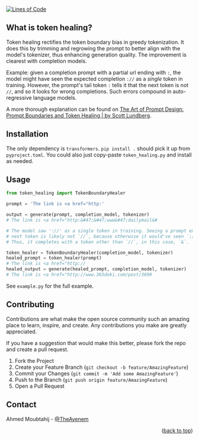 <!-- back to top link -->
<a name="readme-top"></a>

<!-- PROJECT SHIELDS -->
<!--
*** See the bottom of this document for the declaration of the reference variables
*** for contributors-url, forks-url, etc. This is an optional, concise syntax you may use.
*** https://www.markdownguide.org/basic-syntax/#reference-style-links
-->
<!-- [![Contributors][contributors-shield]][contributors-url] -->
<!-- [![Forks][forks-shield]][forks-url] -->
<!-- [![Stargazers][stars-shield]][stars-url] -->
<!-- [![Issues][issues-shield]][issues-url] -->
<!-- [![MIT License][license-shield]][license-url] -->
<!-- [![LinkedIn][linkedin-shield]][linkedin-url] -->
[![Lines of Code](https://tokei.rs/b1/github/Ayenem/TokenHealer?category=code)](https://github.com/Ayenem/TokenHealer)



<!-- ABOUT THE PROJECT -->
## What is token healing?

Token healing rectifies the token boundary bias in greedy tokenization. It does this by trimming and regrowing the prompt to better align with the model's tokenizer, thus enhancing generation quality. The improvement is clearest with completion models.

Example: given a completion prompt with a partial url ending with `:`, the model might have seen the expected completion `://` as a _single_ token in training. However, the prompt's tail token `:` tells it that the next token is not `//`, and so it looks for wrong completions. Such errors compound in auto-regressive language models.

A more thorough explanation can be found on [The Art of Prompt Design: Prompt Boundaries and Token Healing | by Scott Lundberg](https://towardsdatascience.com/the-art-of-prompt-design-prompt-boundaries-and-token-healing-3b2448b0be38).

<!-- REFERENCES -->
<!-- ## References -->


<!-- GETTING STARTED -->
<!-- ## Getting Started -->

## Installation

The only dependency is `transformers`. `pip install .` should pick it up from `pyproject.toml`. You could also just copy-paste `token_healing.py` and install as needed.

<!-- <p align="right">(<a href="#readme-top">back to top</a>)</p> -->

<!-- USAGE EXAMPLES -->
## Usage

```py
from token_healing import TokenBoundaryHealer

prompt = 'The link is <a href="http:'

output = generate(prompt, completion_model, tokenizer)
# The link is <a href="http:&#47;&#47;www&#47;dailymail&#

# The model saw '://' as a single token in training. Seeing a prompt ending with `:` tells it that the
# next token is likely not `//`, because otherwise it would've seen `://`.
# Thus, it completes with a token other than `//`, in this case, `&`.

token_healer = TokenBoundaryHealer(completion_model, tokenizer)
healed_prompt = token_healer(prompt)
# The link is <a href="http://
healed_output = generate(healed_prompt, completion_model, tokenizer)
# The link is <a href="http://www.365doki.com/post/3699
```

See `example.py` for the full example.

<!-- <p align="right">(<a href="#readme-top">back to top</a>)</p> -->

<!-- ROADMAP -->
<!-- ## Roadmap

- [ ] Write a roadmap -->

<!-- See the [open issues](https://github.com/Ayenem/TokenHealerissues) for a full list of proposed features (and known issues). -->

<!-- <p align="right">(<a href="#readme-top">back to top</a>)</p> -->


<!-- CONTRIBUTING -->
## Contributing

Contributions are what make the open source community such an amazing place to learn, inspire, and create. Any contributions you make are greatly appreciated.

If you have a suggestion that would make this better, please fork the repo and create a pull request.

1. Fork the Project
2. Create your Feature Branch (`git checkout -b feature/AmazingFeature`)
3. Commit your Changes (`git commit -m 'Add some AmazingFeature'`)
4. Push to the Branch (`git push origin feature/AmazingFeature`)
5. Open a Pull Request

<!-- <p align="right">(<a href="#readme-top">back to top</a>)</p> -->


<!-- LICENSE -->
<!-- ## License

Distributed under the MIT License. See `LICENSE.txt` for more information. -->

<!-- <p align="right">(<a href="#readme-top">back to top</a>)</p> -->


<!-- CONTACT -->
## Contact

Ahmed Moubtahij - [@TheAyenem](https://twitter.com/TheAyenem)

<p align="right">(<a href="#readme-top">back to top</a>)</p>

<!-- MARKDOWN LINKS & IMAGES -->
<!-- https://www.markdownguide.org/basic-syntax/#reference-style-links -->
<!-- [contributors-shield]: https://img.shields.io/github/contributors/Ayenem/TokenHealing.svg?style=for-the-badge
[contributors-url]: https://github.com/Ayenem/TokenHealergraphs/contributors
[forks-shield]: https://img.shields.io/github/forks/Ayenem/TokenHealing.svg?style=for-the-badge
[forks-url]: https://github.com/Ayenem/TokenHealernetwork/members
[stars-shield]: https://img.shields.io/github/stars/Ayenem/TokenHealing.svg?style=for-the-badge
[stars-url]: https://github.com/Ayenem/TokenHealerstargazers
[issues-shield]: https://img.shields.io/github/issues/Ayenem/TokenHealing.svg?style=for-the-badge
[issues-url]: https://github.com/Ayenem/TokenHealerissues
[license-shield]: https://img.shields.io/github/license/Ayenem/TokenHealing?style=for-the-badge
[license-url]: https://github.com/Ayenem/TokenHealerblob/main/LICENSE.txt
-->
